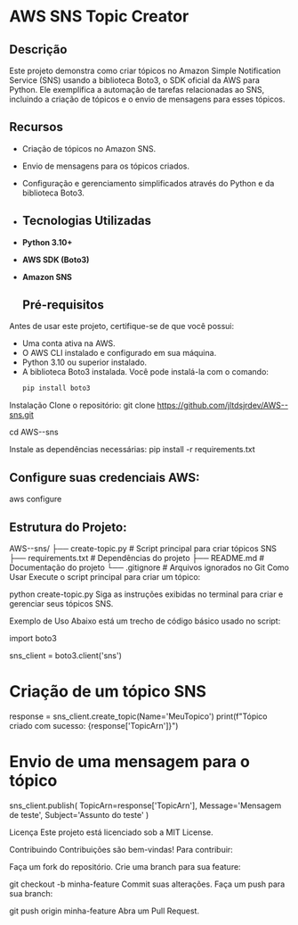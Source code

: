 # AWS SNS Topic Creator

## Descrição

Este projeto demonstra como criar tópicos no Amazon Simple Notification Service (SNS) usando a biblioteca Boto3, o SDK oficial da AWS para Python. Ele exemplifica a automação de tarefas relacionadas ao SNS, incluindo a criação de tópicos e o envio de mensagens para esses tópicos.

## Recursos 

- Criação de tópicos no Amazon SNS.
- Envio de mensagens para os tópicos criados.
- Configuração e gerenciamento simplificados através do Python e da biblioteca Boto3.

- ## Tecnologias Utilizadas

- **Python 3.10+**
- **AWS SDK (Boto3)**
- **Amazon SNS**

   ## Pré-requisitos

Antes de usar este projeto, certifique-se de que você possui:

- Uma conta ativa na AWS.
- O AWS CLI instalado e configurado em sua máquina.
- Python 3.10 ou superior instalado.
- A biblioteca Boto3 instalada. Você pode instalá-la com o comando:
  ```bash
  pip install boto3
Instalação
Clone o repositório:
git clone https://github.com/jltdsjrdev/AWS--sns.git

cd AWS--sns

Instale as dependências necessárias:
pip install -r requirements.txt

## Configure suas credenciais AWS:
aws configure


## Estrutura do Projeto:



AWS--sns/
├── create-topic.py          # Script principal para criar tópicos SNS
├── requirements.txt         # Dependências do projeto
├── README.md                # Documentação do projeto
└── .gitignore               # Arquivos ignorados no Git
Como Usar
Execute o script principal para criar um tópico:


python create-topic.py
Siga as instruções exibidas no terminal para criar e gerenciar seus tópicos SNS.

Exemplo de Uso
Abaixo está um trecho de código básico usado no script:


import boto3

sns_client = boto3.client('sns')

# Criação de um tópico SNS
response = sns_client.create_topic(Name='MeuTopico')
print(f"Tópico criado com sucesso: {response['TopicArn']}")

# Envio de uma mensagem para o tópico
sns_client.publish(
    TopicArn=response['TopicArn'],
    Message='Mensagem de teste',
    Subject='Assunto do teste'
)


Licença
Este projeto está licenciado sob a MIT License.

Contribuindo
Contribuições são bem-vindas! Para contribuir:

Faça um fork do repositório.
Crie uma branch para sua feature:

git checkout -b minha-feature
Commit suas alterações.
Faça um push para sua branch:

git push origin minha-feature
Abra um Pull Request.
